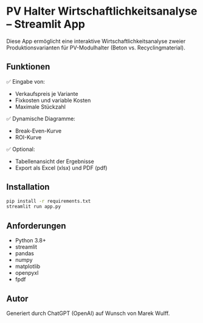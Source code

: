 
# PV Halter Wirtschaftlichkeitsanalyse – Streamlit App

Diese App ermöglicht eine interaktive Wirtschaftlichkeitsanalyse zweier Produktionsvarianten für PV-Modulhalter (Beton vs. Recyclingmaterial).

## Funktionen

✅ Eingabe von:
- Verkaufspreis je Variante
- Fixkosten und variable Kosten
- Maximale Stückzahl

✅ Dynamische Diagramme:
- Break-Even-Kurve
- ROI-Kurve

✅ Optional:
- Tabellenansicht der Ergebnisse
- Export als Excel (xlsx) und PDF (pdf)

## Installation

```bash
pip install -r requirements.txt
streamlit run app.py
```

## Anforderungen

- Python 3.8+
- streamlit
- pandas
- numpy
- matplotlib
- openpyxl
- fpdf

## Autor

Generiert durch ChatGPT (OpenAI) auf Wunsch von Marek Wulff.
